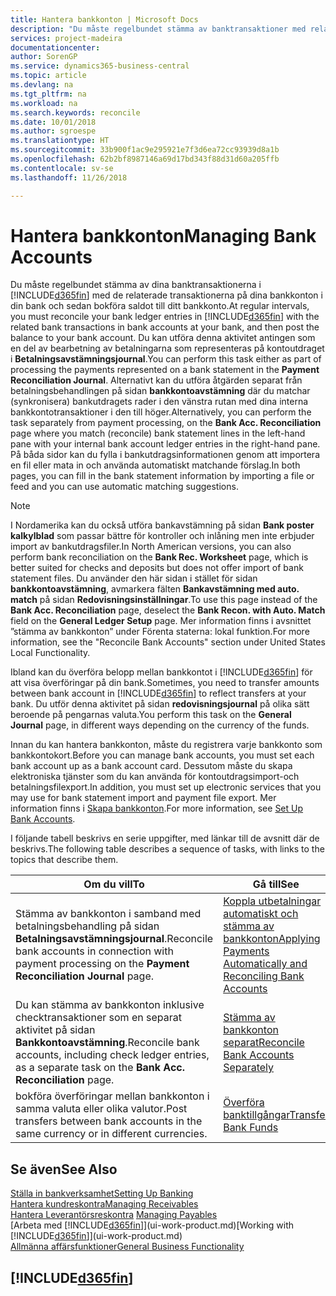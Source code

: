 ```yaml
---
title: Hantera bankkonton | Microsoft Docs
description: "Du måste regelbundet stämma av banktransaktioner med relaterade banktransaktioner i dina bankkonton."
services: project-madeira
documentationcenter: 
author: SorenGP
ms.service: dynamics365-business-central
ms.topic: article
ms.devlang: na
ms.tgt_pltfrm: na
ms.workload: na
ms.search.keywords: reconcile
ms.date: 10/01/2018
ms.author: sgroespe
ms.translationtype: HT
ms.sourcegitcommit: 33b900f1ac9e295921e7f3d6ea72cc93939d8a1b
ms.openlocfilehash: 62b2bf8987146a69d17bd343f88d31d60a205ffb
ms.contentlocale: sv-se
ms.lasthandoff: 11/26/2018

---
```

# <a name="managing-bank-accounts"></a><span data-ttu-id="7db57-103">Hantera bankkonton</span><span class="sxs-lookup"><span data-stu-id="7db57-103">Managing Bank Accounts</span></span>
<span data-ttu-id="7db57-104">Du måste regelbundet stämma av dina banktransaktionerna i [!INCLUDE[d365fin](includes/d365fin_md.md)] med de relaterade transaktionerna på dina bankkonton i din bank och sedan bokföra saldot till ditt bankkonto.</span><span class="sxs-lookup"><span data-stu-id="7db57-104">At regular intervals, you must reconcile your bank ledger entries in [!INCLUDE[d365fin](includes/d365fin_md.md)] with the related bank transactions in bank accounts at your bank, and then post the balance to your bank account.</span></span> <span data-ttu-id="7db57-105">Du kan utföra denna aktivitet antingen som en del av bearbetning av betalningarna som representeras på kontoutdraget i **Betalningsavstämningsjournal**.</span><span class="sxs-lookup"><span data-stu-id="7db57-105">You can perform this task either as part of processing the payments represented on a bank statement in the **Payment Reconciliation Journal**.</span></span> <span data-ttu-id="7db57-106">Alternativt kan du utföra åtgärden separat från betalningsbehandlingen på sidan **bankkontoavstämning** där du matchar (synkronisera) bankutdragets rader i den vänstra rutan med dina interna bankkontotransaktioner i den till höger.</span><span class="sxs-lookup"><span data-stu-id="7db57-106">Alternatively, you can perform the task separately from payment processing, on the **Bank Acc. Reconciliation** page where you match (reconcile) bank statement lines in the left-hand pane with your internal bank account ledger entries in the right-hand pane.</span></span> <span data-ttu-id="7db57-107">På båda sidor kan du fylla i bankutdragsinformationen genom att importera en fil eller mata in och använda automatiskt matchande förslag.</span><span class="sxs-lookup"><span data-stu-id="7db57-107">In both pages, you can fill in the bank statement information by importing a file or feed and you can use automatic matching suggestions.</span></span>

> [!NOTE]  
> <span data-ttu-id="7db57-108">I Nordamerika kan du också utföra bankavstämning på sidan **Bank poster kalkylblad** som passar bättre för kontroller och inlåning men inte erbjuder import av bankutdragsfiler.</span><span class="sxs-lookup"><span data-stu-id="7db57-108">In North American versions, you can also perform bank reconciliation on the **Bank Rec. Worksheet** page, which is better suited for checks and deposits but does not offer import of bank statement files.</span></span> <span data-ttu-id="7db57-109">Du använder den här sidan i stället för sidan **bankkontoavstämning**, avmarkera fälten **Bankavstämning med auto. match** på sidan **Redovisningsinställningar**.</span><span class="sxs-lookup"><span data-stu-id="7db57-109">To use this page instead of the **Bank Acc. Reconciliation** page, deselect the **Bank Recon. with Auto. Match** field on the **General Ledger Setup** page.</span></span> <span data-ttu-id="7db57-110">Mer information finns i avsnittet ”stämma av bankkonton” under Förenta staterna: lokal funktion.</span><span class="sxs-lookup"><span data-stu-id="7db57-110">For more information, see the "Reconcile Bank Accounts" section under United States Local Functionality.</span></span>

<span data-ttu-id="7db57-111">Ibland kan du överföra belopp mellan bankkontot i [!INCLUDE[d365fin](includes/d365fin_md.md)] för att visa överföringar på din bank.</span><span class="sxs-lookup"><span data-stu-id="7db57-111">Sometimes, you need to transfer amounts between bank account in [!INCLUDE[d365fin](includes/d365fin_md.md)] to reflect transfers at your bank.</span></span> <span data-ttu-id="7db57-112">Du utför denna aktivitet på sidan **redovisningsjournal** på olika sätt beroende på pengarnas valuta.</span><span class="sxs-lookup"><span data-stu-id="7db57-112">You perform this task on the **General Journal** page, in different ways depending on the currency of the funds.</span></span>

<span data-ttu-id="7db57-113">Innan du kan hantera bankkonton, måste du registrera varje bankkonto som bankkontokort.</span><span class="sxs-lookup"><span data-stu-id="7db57-113">Before you can manage bank accounts, you must set each bank account up as a bank account card.</span></span> <span data-ttu-id="7db57-114">Dessutom måste du skapa elektroniska tjänster som du kan använda för kontoutdragsimport-och betalningsfilexport.</span><span class="sxs-lookup"><span data-stu-id="7db57-114">In addition, you must set up electronic services that you may use for bank statement import and payment file export.</span></span> <span data-ttu-id="7db57-115">Mer information finns i [Skapa bankkonton](bank-setup-banking.md).</span><span class="sxs-lookup"><span data-stu-id="7db57-115">For more information, see [Set Up Bank Accounts](bank-setup-banking.md).</span></span>

<span data-ttu-id="7db57-116">I följande tabell beskrivs en serie uppgifter, med länkar till de avsnitt där de beskrivs.</span><span class="sxs-lookup"><span data-stu-id="7db57-116">The following table describes a sequence of tasks, with links to the topics that describe them.</span></span>

| <span data-ttu-id="7db57-117">Om du vill</span><span class="sxs-lookup"><span data-stu-id="7db57-117">To</span></span> | <span data-ttu-id="7db57-118">Gå till</span><span class="sxs-lookup"><span data-stu-id="7db57-118">See</span></span> |
| --- | --- |
| <span data-ttu-id="7db57-119">Stämma av bankkonton i samband med betalningsbehandling på sidan **Betalningsavstämningsjournal**.</span><span class="sxs-lookup"><span data-stu-id="7db57-119">Reconcile bank accounts in connection with payment processing on the **Payment Reconciliation Journal** page.</span></span> |[<span data-ttu-id="7db57-120">Koppla utbetalningar automatiskt och stämma av bankkonton</span><span class="sxs-lookup"><span data-stu-id="7db57-120">Applying Payments Automatically and Reconciling Bank Accounts</span></span>](receivables-apply-payments-auto-reconcile-bank-accounts.md) |
| <span data-ttu-id="7db57-121">Du kan stämma av bankkonton inklusive checktransaktioner som en separat aktivitet på sidan **Bankkontoavstämning**.</span><span class="sxs-lookup"><span data-stu-id="7db57-121">Reconcile bank accounts, including check ledger entries, as a separate task on the **Bank Acc. Reconciliation** page.</span></span> |[<span data-ttu-id="7db57-122">Stämma av bankkonton separat</span><span class="sxs-lookup"><span data-stu-id="7db57-122">Reconcile Bank Accounts Separately</span></span>](bank-how-reconcile-bank-accounts-separately.md) |
| <span data-ttu-id="7db57-123">bokföra överföringar mellan bankkonton i samma valuta eller olika valutor.</span><span class="sxs-lookup"><span data-stu-id="7db57-123">Post transfers between bank accounts in the same currency or in different currencies.</span></span> |[<span data-ttu-id="7db57-124">Överföra banktillgångar</span><span class="sxs-lookup"><span data-stu-id="7db57-124">Transfer Bank Funds</span></span>](bank-how-transfer-bank-funds.md) |

## <a name="see-also"></a><span data-ttu-id="7db57-125">Se även</span><span class="sxs-lookup"><span data-stu-id="7db57-125">See Also</span></span>
[<span data-ttu-id="7db57-126">Ställa in bankverksamhet</span><span class="sxs-lookup"><span data-stu-id="7db57-126">Setting Up Banking</span></span>](bank-setup-banking.md)  
[<span data-ttu-id="7db57-127">Hantera kundreskontra</span><span class="sxs-lookup"><span data-stu-id="7db57-127">Managing Receivables</span></span>](receivables-manage-receivables.md)  
<span data-ttu-id="7db57-128">[Hantera Leverantörsreskontra](payables-manage-payables.md)  </span><span class="sxs-lookup"><span data-stu-id="7db57-128">[Managing Payables](payables-manage-payables.md)  </span></span>  
<span data-ttu-id="7db57-129">[Arbeta med [!INCLUDE[d365fin](includes/d365fin_md.md)]](ui-work-product.md)</span><span class="sxs-lookup"><span data-stu-id="7db57-129">[Working with [!INCLUDE[d365fin](includes/d365fin_md.md)]](ui-work-product.md)</span></span>  
[<span data-ttu-id="7db57-130">Allmänna affärsfunktioner</span><span class="sxs-lookup"><span data-stu-id="7db57-130">General Business Functionality</span></span>](ui-across-business-areas.md)  

## [!INCLUDE[d365fin](includes/free_trial_md.md)]  
 


